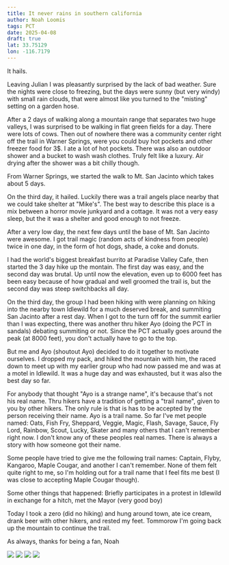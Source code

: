 ```yaml
---
title: It never rains in southern california
author: Noah Loomis
tags: PCT
date: 2025-04-08
draft: true
lat: 33.75129
lon: -116.7179
---
```


<script>
    import Image from '$lib/Image.svelte'
</script>

It hails.

Leaving Julian I was pleasantly surprised by the lack of bad weather. Sure the nights were close to freezing, but the days were sunny (but very windy) with small rain clouds, that were almost like you turned to the "misting" setting on a garden hose.

After a 2 days of walking along a mountain range that separates two huge valleys, I was surprised to be walking in flat green fields for a day. There were lots of cows. Then out of nowhere there was a community center right off the trail in Warner Springs, were you could buy hot pockets and other freezer food for 3$. I ate a lot of hot pockets. There was also an outdoor shower and a bucket to wash wash clothes. Truly felt like a luxury. Air drying after the shower was a bit chilly though.

From Warner Springs, we started the walk to Mt. San Jacinto which takes about 5 days. 

On the third day, it hailed. Luckily there was a trail angels place nearby that we could take shelter at "Mike's". The best way to describe this place is a mix between a horror movie junkyard and a cottage. It was not a very easy sleep, but the it was a shelter and good enough to not freeze. 

After a very low day, the next few days until the base of Mt. San Jacinto were awesome. I got trail magic (random acts of kindness from people) twice in one day, in the form of hot dogs, shade, a coke and donuts.


I had the world's biggest breakfast burrito at Paradise Valley Cafe, then started the 3 day hike up the montain. The first day was easy, and the second day was brutal. Up until now the elevation, even up to 6000 feet has been easy because of how gradual and well groomed the trail is, but the second day was steep switchbacks all day.

On the third day, the group I had been hiking with were planning on hiking into the nearby town Idlewild for a much deserved break, and summiting San Jacinto after a rest day. When I got to the turn off for the summit earlier than I was expecting, there was another thru hiker Ayo (doing the PCT in sandals) debating summiting or not. Since the PCT actually goes around the peak (at 8000 feet), you don't actually have to go to the top.

But me and Ayo (shoutout Ayo) decided to do it together to motivate ourselves. I dropped my pack, and hiked the mountain with him, the raced down to meet up with my earlier group who had now passed me and was at a motel in Idlewild. It was a huge day and was exhausted, but it was also the best day so far.


For anybody that thought "Ayo is a strange name", it's because that's not his real name. Thru hikers have a tradition of getting a "trail name", given to you by other hikers. The only rule is that is has to be accepted by the person receiving their name. Ayo is a trail name. So far I've met people named: Oats, Fish Fry, Sheppard, Veggie, Magic, Flash, Savage, Sauce, Fly Lord, Rainbow, Scout, Lucky, Skater and many others that I can't remember right now. I don't know any of these peoples real names. There is always a story with how someone got their name. 

Some people have tried to give me the following trail names: Captain, Flyby, Kangaroo, Maple Cougar, and another I can't remember. None of them felt quite right to me, so I'm holding out for a trail name that I feel fits me best (I was close to accepting Maple Cougar though).

Some other things that happened: Briefly participates in a protest in Idlewild in exchange for a hitch, met the Mayor (very good boy)

Today I took a zero (did no hiking) and hung around town, ate ice cream, drank beer with other hikers, and rested my feet. Tommorow I'm going back up the mountain to continue the trail. 

As always, thanks for being a fan,
Noah

<Image src="/img/border.jpg"/>

<Image src="/img/terminus.jpg"/>

<Image src="/img/valley.jpg"/>

<Image src="/img/windy.jpg"/>